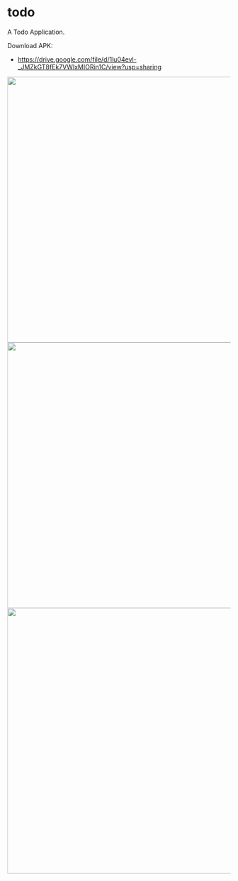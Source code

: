 # todo

A Todo Application. 

Download APK: 
- https://drive.google.com/file/d/1lu04evl-_JMZkGT8fEk7VWIxMIORin1C/view?usp=sharing

<img src="https://user-images.githubusercontent.com/61688158/182604891-2dbfe91d-4061-4fd7-96bb-44936bd7870b.png" height="600">

<img src="https://user-images.githubusercontent.com/61688158/182605079-ad54628d-ff83-487d-89bf-7d0c820e7426.png" height="600">

<img src="https://user-images.githubusercontent.com/61688158/182605090-a0286d78-a724-4029-8288-8cda6a2b8ec2.png" height="600">
